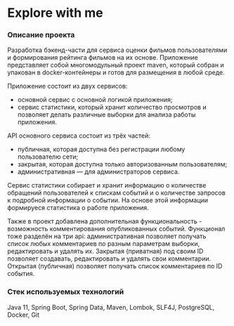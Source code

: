 # **Explore with me**

### Описание проекта

Разработка бэкенд-части для сервиса оценки фильмов пользователями и формирования рейтинга фильмов на их основе.
Приложение представляет собой многомодульный проект maven, который собран и упакован в docker-контейнеры и готов для размещения в любой среде.

Приложение состоит из двух сервисов:
- основной сервис с основной логикой приложения;
- сервис статистики, который хранит количество просмотров и позволяет делать различные выборки для анализа работы приложения.

API основного сервиса состоит из трёх частей:
- публичная, которая доступна без регистрации любому пользователю сети;
- закрытая, которая доступна только авторизованным пользователям;
- административная — для администраторов сервиса.

Сервис статистики собирает и хранит информацию о количестве обращений пользователей к спискам событий и о количестве запросов к подробной информации о событии. На основе этой информации формируеся статистика о работе приложения.

Также в проект добавлена дополнительная функциональность - возможность комментирования опубликованных событий. Функционал тоже разделён на три api: административная позволяет получать список любых комментариев по разным параметрам выборки, редактировать и удалять их. Закрытая (приватная) под своим ID позволяет создавать, редактировать и удалять свои комментарии. Открытая (публичная) позволяет получать список комментариев по ID события.

### Стек используемых технологий

Java 11, Spring Boot, Spring Data, Maven, Lombok, SLF4J, PostgreSQL, Docker, Git

